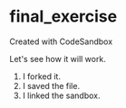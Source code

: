 # final_exercise

Created with CodeSandbox

Let's see how it will work.

1. I forked it.
2. I saved the file.
3. I linked the sandbox.
